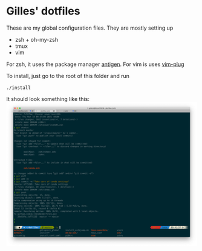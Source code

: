 # Gilles' dotfiles
These are my global configuration files. They are mostly setting up 
 * zsh + oh-my-zsh
 * tmux
 * vim
 
 For zsh, it uses the package manager [antigen](https://github.com/zsh-users/antigen). For vim is uses [vim-plug](https://github.com/junegunn/vim-plug)
 
To install, just go to the root of this folder and run
```
./install 
```


It should look something like this:
![Alt text](screenshots/myzsh.png?raw=true "Title")

